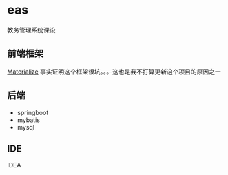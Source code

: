 # eas
教务管理系统课设

## 前端框架
[Materialize](http://www.materializecss.cn/)
~~事实证明这个框架很坑。。。这也是我不打算更新这个项目的原因之一~~

## 后端
* springboot
* mybatis
* mysql

## IDE
IDEA
